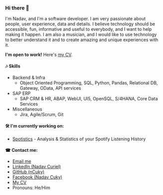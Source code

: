 ### Hi there 👋
I'm Nadav, and I'm a software developer. I am very passionate about people, user experience, data and details. I believe technology should be accessible, fun, informative and useful to everybody, and I want to help making it happen. I am also a musician, and I would like to use technology to better understand it and to create amazing and unique experiences with it.

**I'm open to work!** Here's [my CV](http://bit.ly/NCurielCV).


#### 🎶 Skills
- Backend & Infra
  - Object Oriented Programming, SQL, Python, Pandas, Relational DB, Gateway, OData, API services
- SAP ERP
  - SAP CRM & HR, ABAP, WebUI, UI5, OpenSQL, S/4HANA, Core Data Services
- Miscellaneous
  - Jira, Agile/Scrum, Git


#### 🛠 I'm currently working on:
- [Spotistics](https://github.com/nCuky/Spotistics) - Analysis & Statistics of your Spotify Listening History


#### ☎ Contact me:
- [Email me](mailto:Nadav.Curiel@gmail.com)
- [LinkedIn (Nadav Curiel)](http://bit.ly/NCurielLI)
- [GitHub (nCuky)](http://bit.ly/NCurielGH)
- [Facebook (Nadav Cuky)](https://www.facebook.com/nadcu)
- [My CV](http://bit.ly/NCurielCV)
- Pronouns: He/Him

<!--
**nCuky/nCuky** is a ✨ _special_ ✨ repository because its `README.md` (this file) appears on your GitHub profile.

Here are some ideas to get you started:

- 🔭 I’m currently working on ...
- 🌱 I’m currently learning ...
- 👯 I’m looking to collaborate on ...
- 🤔 I’m looking for help with ...
- 💬 Ask me about ...
- ⚡ Fun fact: ...
-->
